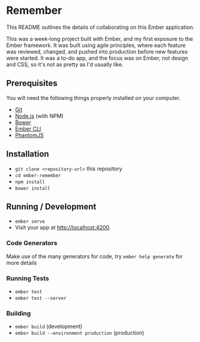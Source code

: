 # Remember

This README outlines the details of collaborating on this Ember application.

This was a week-long project built with Ember, and my first exposure to the Ember framework. It was built using agile principles, where each feature was reviewed, changed, and pushed into production before new features were started. It was a to-do app, and the focus was on Ember, not design and CSS, so it's not as pretty as I'd usually like. 

## Prerequisites

You will need the following things properly installed on your computer.

* [Git](http://git-scm.com/)
* [Node.js](http://nodejs.org/) (with NPM)
* [Bower](http://bower.io/)
* [Ember CLI](http://ember-cli.com/)
* [PhantomJS](http://phantomjs.org/)

## Installation

* `git clone <repository-url>` this repository
* `cd ember-remember`
* `npm install`
* `bower install`

## Running / Development

* `ember serve`
* Visit your app at [http://localhost:4200](http://localhost:4200).

### Code Generators

Make use of the many generators for code, try `ember help generate` for more details

### Running Tests

* `ember test`
* `ember test --server`

### Building

* `ember build` (development)
* `ember build --environment production` (production)

